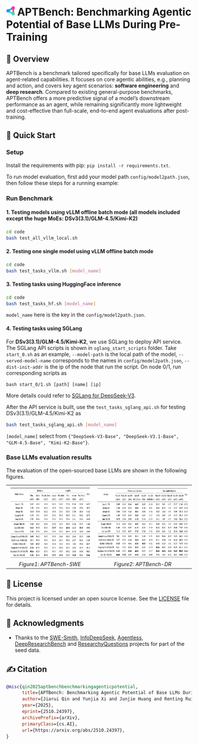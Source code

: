 # <img src="assets/logo.svg" alt="Youtu-agent Logo" height="26px"> APTBench: Benchmarking Agentic Potential of Base LLMs During Pre-Training

## 🌟 Overview
APTBench is a benchmark tailored specifically for base LLMs evaluation on agent-related capabilities. 
It focuses on core agentic abilities, e.g., planning and action, and covers key agent scenarios: **software engineering** and **deep research**. 
Compared to existing general-purpose benchmarks, APTBench offers a more predictive signal of a model’s downstream performance as an agent, while remaining significantly more lightweight and cost-effective than full-scale, end-to-end agent evaluations after post-training.


## 🚀 Quick Start
### Setup
Install the requirements with pip: `pip install -r requirements.txt`.

To run model evaluation, first add your model path `config/model2path.json`, then follow these steps for a running example:

### Run Benchmark
#### 1. Testing models using vLLM offline batch mode (all models included except the huge MoEs: DSv3(3.1)/GLM-4.5/Kimi-K2)
```bash
cd code
bash test_all_vllm_local.sh
```

#### 2. Testing one single model using vLLM offline batch mode
```bash
cd code
bash test_tasks_vllm.sh [model_name]
```

#### 3. Testing tasks using HuggingFace inference
```bash
cd code
bash test_tasks_hf.sh [model_name]
```
`model_name` here is the key in the `config/model2path.json`.

#### 4. Testing tasks using SGLang
For **DSv3(3.1)/GLM-4.5/Kimi-K2**, we use SGLang to deploy API service.
The SGLang API scripts is shown in `sglang_start_scripts` folder.
Take `start_0.sh` as an example, `--model-path` is the local path of the model, `--served-model-name` corresponds to the names in `config/model2path.json`, `--dist-init-addr` is the ip of the node that run the script.
On node 0/1, run corresponding scripts as
```
bash start_0/1.sh [path] [name] [ip]
```

More details could refer to [SGLang for DeepSeek-V3](https://github.com/sgl-project/sglang/tree/main/benchmark/deepseek_v3#example-serving-with-two-h208-nodes).

After the API service is built, use the `test_tasks_sglang_api.sh` for testing DSv3(3.1)/GLM-4.5/Kimi-K2 as
```bash
bash test_tasks_sglang_api.sh [model_name]
```
`[model_name]` select from `{"DeepSeek-V3-Base", "DeepSeek-V3.1-Base", "GLM-4.5-Base", "Kimi-K2-Base"}`.

### Base LLMs evaluation results
The evaluation of the open-sourced base LLMs are shown in the following figures.
<table>
  <tr>
  <td align="center" valign="bottom">
    <img src="assets/APTBench-SWE.png" alt="APTBench-SWE" height="200">
  <br>
  <em>Figure1: APTBench-SWE</em>
  </td>
  <td align="center" valign="bottom">
    <img src="assets/APTBench-DR.png" alt="APTBench-DR" height="200">
  <br>
  <em>Figure2: APTBench-DR</em>
  </td>
  </tr>
</table>

## 📄 License
This project is licensed under an open source license. See the [LICENSE](LICENSE) file for details.

## 🙏 Acknowledgments
- Thanks to the [SWE-Smith](https://github.com/SWE-bench/SWE-smith), [InfoDeepSeek](https://infodeepseek.github.io/), [Agentless](https://github.com/OpenAutoCoder/Agentless), [DeepResearchBench](https://github.com/Ayanami0730/deep_research_bench) and [ResearchyQuestions](https://huggingface.co/datasets/corbyrosset/researchy_questions) projects for part of the seed data.

## ✍️ Citation

```bibtex
@misc{qin2025aptbenchbenchmarkingagenticpotential,
      title={APTBench: Benchmarking Agentic Potential of Base LLMs During Pre-Training}, 
      author={Jiarui Qin and Yunjia Xi and Junjie Huang and Renting Rui and Di Yin and Weiwen Liu and Yong Yu and Weinan Zhang and Xing Sun},
      year={2025},
      eprint={2510.24397},
      archivePrefix={arXiv},
      primaryClass={cs.AI},
      url={https://arxiv.org/abs/2510.24397}, 
}
```